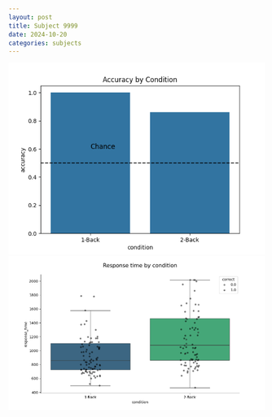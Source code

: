 ```yaml
---
layout: post
title: Subject 9999
date: 2024-10-20
categories: subjects
---
```


![](data/9999/run-10/9999_ATS_acc.png)
![](data/9999/run-10/9999_ATS_rt.png)
